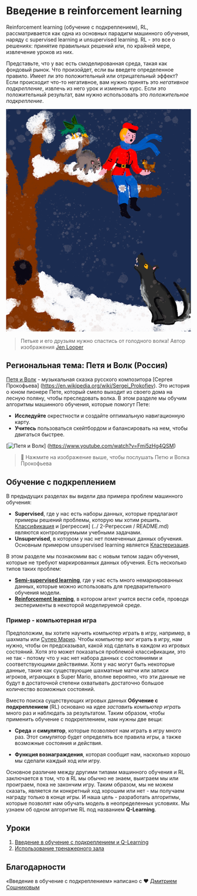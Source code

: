 # Введение в reinforcement learning
Reinforcement learning (обучение с подкреплением), RL, рассматривается как одна из основных парадигм машинного обучения, наряду с supervised learning и unsupervised learning. RL - это все о решениях: принятие правильных решений или, по крайней мере, извлечение уроков из них.

Представьте, что у вас есть смоделированная среда, такая как фондовый рынок. Что произойдет, если вы введете определенное правило. Имеет ли это положительный или отрицательный эффект? Если происходит что-то негативное, вам нужно принять это _негативное подкрепление_, извлечь из него урок и изменить курс. Если это положительный результат, вам нужно использовать это _положительное подкрепление_.

![peter and the wolf](../images/peter.png)

> Петьке и его друзьям нужно спастись от голодного волка! Автор изображения [Jen Looper](https://twitter.com/jenlooper)

## Региональная тема: Петя и Волк (Россия)

[Петя и Волк](https://en.wikipedia.org/wiki/Peter_and_the_Wolf) - музыкальная сказка русского композитора [Сергея Прокофьева] (https://en.wikipedia.org/wiki/Sergei_Prokofiev). Это история о юном пионере Пете, который смело выходит из своего дома на лесную поляну, чтобы преследовать волка. В этом разделе мы обучим алгоритмы машинного обучения, которые помогут Пете:

- **Исследуйте** окрестности и создайте оптимальную навигационную карту.
- **Учитесь** пользоваться скейтбордом и балансировать на нем, чтобы двигаться быстрее.

[![Петя и Волк](https://img.youtube.com/vi/Fmi5zHg4QSM/0.jpg)] (https://www.youtube.com/watch?v=Fmi5zHg4QSM)

> 🎥 Нажмите на изображение выше, чтобы послушать Петю и Волка Прокофьева

## Обучение с подкреплением

В предыдущих разделах вы видели два примера проблем машинного обучения:

- **Supervised**, где у нас есть наборы данных, которые предлагают примеры решений проблемы, которую мы хотим решить. [Классификация](../../4-Classification/README.md) и [регрессия] (../ 2-Регрессия / README.md) являются контролируемыми учебными задачами.
- **Unsupervised**, в котором у нас нет помеченных данных обучения. Основным примером unsupervised learning является [Кластеризация](../../5-Clustering/README.md).

В этом разделе мы познакомим вас с новым типом задач обучения, которые не требуют маркированных данных обучения. Есть несколько типов таких проблем:

- **[Semi-supervised learning](https://wikipedia.org/wiki/Semi-supervised_learning)**, где у нас есть много немаркированных данных, которые можно использовать для предварительного обучения модели.
- **[Reinforcement learning](https://wikipedia.org/wiki/Reinforcement_learning)**, в котором агент учится вести себя, проводя эксперименты в некоторой моделируемой среде.

### Пример - компьютерная игра

Предположим, вы хотите научить компьютер играть в игру, например, в шахматы или [Супер Марио](https://wikipedia.org/wiki/Super_Mario). Чтобы компьютер мог играть в игру, нам нужно, чтобы он предсказывал, какой ход сделать в каждом из игровых состояний. Хотя это может показаться проблемой классификации, это не так - потому что у нас нет набора данных с состояниями и соответствующими действиями. Хотя у нас могут быть некоторые данные, такие как существующие шахматные матчи или записи игроков, играющих в Super Mario, вполне вероятно, что эти данные не будут в достаточной степени охватывать достаточно большое количество возможных состояний.

Вместо поиска существующих игровых данных **Обучение с подкреплением** (RL) основано на идее *заставить компьютер играть* много раз и наблюдать за результатом. Таким образом, чтобы применить обучение с подкреплением, нам нужны две вещи:

- **Среда** и **симулятор**, которые позволяют нам играть в игру много раз. Этот симулятор будет определять все правила игры, а также возможные состояния и действия.

- **Функция вознаграждения**, которая сообщит нам, насколько хорошо мы сделали каждый ход или игру.

Основное различие между другими типами машинного обучения и RL заключается в том, что в RL мы обычно не знаем, выиграем мы или проиграем, пока не закончим игру. Таким образом, мы не можем сказать, является ли конкретный ход хорошим или нет - мы получаем награду только в конце игры. И наша цель - разработать алгоритмы, которые позволят нам обучать модель в неопределенных условиях. Мы узнаем об одном алгоритме RL под названием **Q-Learning**.

## Уроки

1. [Введение в обучение с подкреплением и Q-Learning](../1-QLearning/README.md)
2. [Использование тренажерного зала](../2-Gym/README.md)

## Благодарности

«Введение в обучение с подкреплением» написано с ♥ ️[Дмитрием Сошниковым](http://soshnikov.com)
